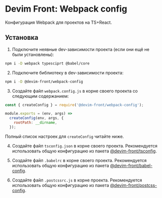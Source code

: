 # Devim Front: Webpack config

Конфигурация Webpack для проектов на TS+React.

## Установка

1. Подключите неявные dev-зависимости проекта (если они ещё не были установлены):

```bash
npm i -D webpack typesciprt @babel/core
```

2. Подключите библиотеку в dev-зависимости проекта:

```bash
npm i -D @devim-front/webpack-config
```

3. Создайте файл `webpack.config.js` в корне своего проекта со следующим содержанием:

```javascript
const { createConfig } = require('@devim-front/webpack-config');

module.exports = (env, args) =>
  createConfig(env, args, {
    rootPath: __dirname,
  });
```

Полный список настроек для `createConfig` читайте ниже.

4. Создайте файл `tsconfig.json` в корне своего проекта. Рекомендуется использовать общую конфигурацию из пакета [@devim-front/tsconfig](https://www.npmjs.com/package/@devim-front/tsconfig).

5. Создайте файл `.babelrc` в корне своего проекта. Рекомендуется использовать общую конфигурацию из пакета [@devim-front/babel-config](https://www.npmjs.com/package/@devim-front/babel-config).

6. Создайте файл `.postcssrc.js` в корне проекта. Рекомендуется использовать общую конфигурацию из пакета [@devim-front/postcss-config](https://www.npmjs.com/package/@devim-front/postcss-config).
